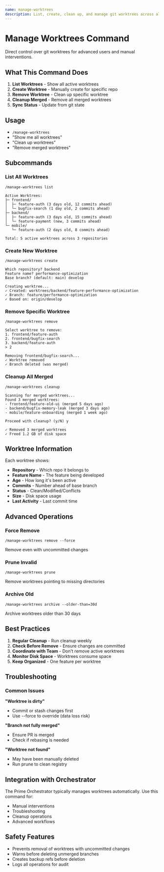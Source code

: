 ```yaml
---
name: manage-worktrees
description: List, create, clean up, and manage git worktrees across all project repositories
---
```


# Manage Worktrees Command

Direct control over git worktrees for advanced users and manual interventions.

## What This Command Does

1. **List Worktrees** - Show all active worktrees
2. **Create Worktree** - Manually create for specific repo
3. **Remove Worktree** - Clean up specific worktree
4. **Cleanup Merged** - Remove all merged worktrees
5. **Sync Status** - Update from git state

## Usage

- `/manage-worktrees`
- "Show me all worktrees"
- "Clean up worktrees"
- "Remove merged worktrees"

## Subcommands

### List All Worktrees
```
/manage-worktrees list

Active Worktrees:
├─ frontend/
│  ├─ feature-auth (3 days old, 12 commits ahead)
│  └─ bugfix-search (1 day old, 2 commits ahead)
├─ backend/
│  ├─ feature-auth (3 days old, 15 commits ahead)
│  └─ feature-payment (new, 3 commits ahead)
└─ mobile/
   └─ feature-auth (2 days old, 8 commits ahead)

Total: 5 active worktrees across 3 repositories
```

### Create New Worktree
```
/manage-worktrees create

Which repository? backend
Feature name? performance-optimization
Base branch? (default: main) develop

Creating worktree...
✓ Created: worktrees/backend/feature-performance-optimization
✓ Branch: feature/performance-optimization
✓ Based on: origin/develop
```

### Remove Specific Worktree
```
/manage-worktrees remove

Select worktree to remove:
1. frontend/feature-auth
2. frontend/bugfix-search
3. backend/feature-auth
> 2

Removing frontend/bugfix-search...
✓ Worktree removed
✓ Branch deleted (was merged)
```

### Cleanup All Merged
```
/manage-worktrees cleanup

Scanning for merged worktrees...
Found 3 merged worktrees:
- frontend/feature-old-ui (merged 5 days ago)
- backend/bugfix-memory-leak (merged 3 days ago)
- mobile/feature-onboarding (merged 1 week ago)

Proceed with cleanup? (y/N) y

✓ Removed 3 merged worktrees
✓ Freed 1.2 GB of disk space
```

## Worktree Information

Each worktree shows:
- **Repository** - Which repo it belongs to
- **Feature Name** - The feature being developed
- **Age** - How long it's been active
- **Commits** - Number ahead of base branch
- **Status** - Clean/Modified/Conflicts
- **Size** - Disk space usage
- **Last Activity** - Last commit time

## Advanced Operations

### Force Remove
```
/manage-worktrees remove --force
```
Remove even with uncommitted changes

### Prune Invalid
```
/manage-worktrees prune
```
Remove worktrees pointing to missing directories

### Archive Old
```
/manage-worktrees archive --older-than=30d
```
Archive worktrees older than 30 days

## Best Practices

1. **Regular Cleanup** - Run cleanup weekly
2. **Check Before Remove** - Ensure changes are committed
3. **Coordinate with Team** - Don't remove active worktrees
4. **Monitor Disk Space** - Worktrees consume space
5. **Keep Organized** - One feature per worktree

## Troubleshooting

### Common Issues

**"Worktree is dirty"**
- Commit or stash changes first
- Use --force to override (data loss risk)

**"Branch not fully merged"**
- Ensure PR is merged
- Check if rebasing is needed

**"Worktree not found"**
- May have been manually deleted
- Run prune to clean registry

## Integration with Orchestrator

The Prime Orchestrator typically manages worktrees automatically. Use this command for:
- Manual interventions
- Troubleshooting
- Cleanup operations
- Advanced workflows

## Safety Features

- Prevents removal of worktrees with uncommitted changes
- Warns before deleting unmerged branches
- Creates backup refs before deletion
- Logs all operations for audit